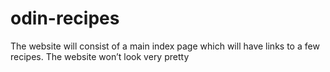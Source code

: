 # odin-recipes
The website will consist of a main index page
 which will have links to a few recipes.
 The website won’t look very pretty

